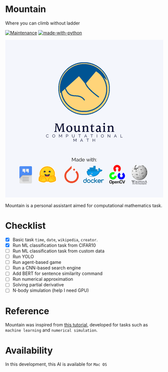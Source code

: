 # Mountain
Where you can climb without ladder

[![Maintenance](https://img.shields.io/badge/Maintained%3F-yes-green.svg)](https://github.com/salmanhiro/Mountain/graphs/commit-activity) [![made-with-python](https://img.shields.io/badge/Made%20with-Python-1f425f.svg)](https://www.python.org/)



![Mountain](Mountain.png)

Mountain is a personal assistant aimed for computational mathematics task. 

# Checklist

- [x] Basic task `time`, `date`, `wikipedia`, `creator`. 
- [x] Run ML classification task from CIFAR10
- [ ] Run ML classification task from custom data
- [ ] Run YOLO
- [ ] Run agent-based game
- [ ] Run a CNN-based search engine
- [ ] Add BERT for sentence similarity command
- [ ] Run numerical approximation
- [ ] Solving partial derivative
- [ ] N-body simulation (help I need GPU)

# Reference
Mountain was inspired from [this tutorial](https://medium.com/@randerson112358/build-a-virtual-assistant-using-python-2b0f78e68b94), developed for tasks such as `machine learning` and `numerical simulation`.

# Availability
In this development, this AI is available for `Mac OS`
